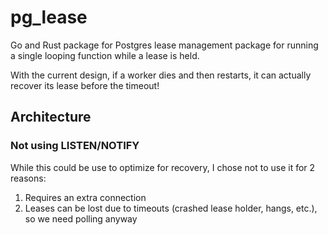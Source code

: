 # pg_lease

Go and Rust package for Postgres lease management package for running a single looping function while a lease is held.

With the current design, if a worker dies and then restarts, it can actually recover its lease before the timeout!

## Architecture

### Not using LISTEN/NOTIFY

While this could be use to optimize for recovery, I chose not to use it for 2 reasons:

1. Requires an extra connection
2. Leases can be lost due to timeouts (crashed lease holder, hangs, etc.), so we need polling anyway

